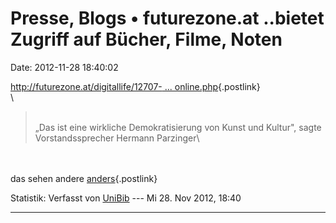 Presse, Blogs • futurezone.at ..bietet Zugriff auf Bücher, Filme, Noten
=======================================================================

Date: 2012-11-28 18:40:02

[http://futurezone.at/digitallife/12707- \...
online.php](http://futurezone.at/digitallife/12707-deutsche-digitale-bibliothek-geht-online.php){.postlink}\
\

> <div>
>
> \
> „Das ist eine wirkliche Demokratisierung von Kunst und Kultur\", sagte
> Vorstandssprecher Hermann Parzinger\
>
> </div>

\
\
das sehen andere
[anders](http://blog.wikimedia.de/2012/11/28/deutsche-digitale-bibliothek-beta-ddb/){.postlink}

Statistik: Verfasst von
[UniBib](http://ddb-forum.de/memberlist.php?mode=viewprofile&u=100) ---
Mi 28. Nov 2012, 18:40

------------------------------------------------------------------------
